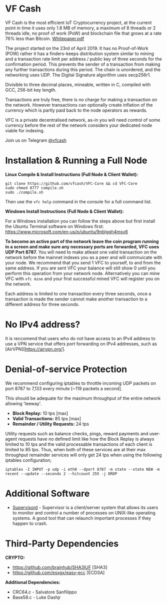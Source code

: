 # VF Cash
VF Cash is the most efficient IoT Cryptocurrency project, at the current point in time it uses only 1.8 MB of memory, a maximum of 8 threads or 2 threads idle, no proof of work (PoW) and blockchain file that grows at a rate 76% less than Bitcoin. [Whitepaper.pdf](https://github.com/vfcash/RELEASES/blob/master/vfcash.pdf)

The project started on the 23rd of April 2019. It has no Proof-of-Work (POW) rather it has a finders-keeps distribution system similar to mining and a transaction rate limit per address / public key of three seconds for the confirmation period. This prevents the sender of a transaction from making any further transactions during this period. The chain is unordered, and the networking uses UDP. The Digital Signature algorithm uses secp256r1.

Divisible to three decimal places, mineable, written in C, compiled with GCC, 256-bit key length.

Transactions are truly free, there is no charge for making a transaction on the network.
However transactions can optionally create inflation of the currency which is partly paid back to the node operators as rewards.

VFC is a private decentralised network, as-in you will need control of some currency before the rest of the network considers your dedicated node viable for indexing.

Join us on Telegram [@vfcash](https://t.me/vfcash)

# Installation & Running a Full Node

**Linux Compile & Install Instructions (Full Node & Client Wallet):**
```
git clone https://github.com/vfcash/VFC-Core && cd VFC-Core
sudo chmod 0777 compile.sh
sudo ./compile.sh
```
Then use the `vfc help` command in the console for a full command list.

**Windows Install Instructions (Full Node & Client Wallet):**

For a Windows installation you can follow the steps above but first install the Ubuntu Terminal software on Windows first: https://www.microsoft.com/en-us/p/ubuntu/9nblggh4msv6

**To become an active part of the network leave the coin program running in a screen and make sure any necessary ports are forwarded, VFC uses UDP Port 8787.** You will need to make atleast one valid transaction on the network before the mainnet indexes you as a peer and will commuicate with your node. We recommend that you send 1 VFC to yourself, to and from the same address. If you are sent VFC your balance will still show 0 until you perform this operation from your network node. Alternatively you can mine VFC with `vfc mine` and your first successful mined VFC will register you on the network. 

Each address is limited to one transaction every three seconds, once a transaction is made the sender cannot make another transaction to a different address for three seconds.

# No IPv4 address?
It is reccomend that users who do not have access to an IPv4 address to use a VPN service that offers port forwarding on IPv4 addresses, such as [AirVPN][https://airvpn.org/].

# Denial-of-service Protection

We recommend configuring iptables to throttle incoming UDP packets on port 8787 to 7,133 every minute [~119 packets a second]. 

This should be adequate for the maximum throughput of the entire network allowing 'leeway'.

- **Block Replay:** 10 tps [max]
- **Valid Transactions:** 85 tps [max]
- **Remainder / Utility Requests:** 24 tps

Utility requests such as balance checks, pings, reward payments and user-agent requests have no defined limit like how the Block Replay is always limited to 10 tps and the valid processable transactions of each client is limited to 85 tps. Thus, when both of these services are at their max throughput remainder services will only get 24 tps when using the following iptables configuration;

```
iptables -I INPUT -p udp -i eth0 --dport 8787 -m state --state NEW -m recent --update --seconds 2 --hitcount 255 -j DROP
```

# Additional Software

- [Supervisord](http://supervisord.org/) - Supervisor is a client/server system that allows its users to monitor and control a number of processes on UNIX-like operating systems. A good tool that can relaunch important processes if they happen to crash.


# Third-Party Dependencies

**CRYPTO:**
- https://github.com/brainhub/SHA3IUF   [SHA3]
- https://github.com/esxgx/easy-ecc     [ECDSA]

**Additional Dependencies:**
- CRC64.c - Salvatore Sanfilippo
- Base58.c - Luke Dashjr
